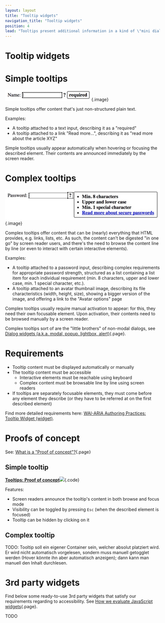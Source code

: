 ```yaml
---
layout: layout
title: "Tooltip widgets"
navigation_title: "Tooltip widgets"
position: 4
lead: "Tooltips present additional information in a kind of \"mini dialog\", typically when hovering over or focusing an element. They offer different levels of complexity."
---
```


# Tooltip widgets

# Simple tooltips

![Simple tooltip](_media/simple-tooltip.png){.image}

Simple tooltips offer content that's just non-structured plain text.

Examples:

- A tooltip attached to a text input, describing it as a "required"
- A tooltip attached to a link "Read more...", describing it as "read more about the article XYZ"

Simple tooltips usually appear automatically when hovering or focusing the described element. Their contents are announced immediately by the screen reader.

# Complex tooltips

![Complex tooltip](_media/complex-tooltip.png){.image}

Complex tooltips offer content that can be (nearly) everything that HTML provides, e.g. links, lists, etc. As such, the content can't be digested "in one go" by screen reader users, and there's the need to browse the content line by line (or even to interact with certain interactive elements).

Examples:

- A tooltip attached to a password input, describing complex requirements for appropriate password strength, structured as a list containing a list item for each individual requirement (min. 8 characters, upper and lower case, min. 1 special character, etc.).
- A tooltip attached to an avatar thumbnail image, describing its file characteristics (width, height, size), showing a bigger version of the image, and offering a link to the "Avatar options" page

Complex tooltips usually require manual activation to appear: for this, they need their own focusable element. Upon activation, their contents need to be browsed manually by a screen reader.

Complex tooltips sort of are the "little brothers" of non-modal dialogs, see [Dialog widgets (a.k.a. modal, popup, lightbox, alert)](/examples/widgets/dialog-widgets-a-k-a-modal-popup-lightbox-alert-){.page}.

# Requirements

- Tooltip content must be displayed automatically or manually
- The tooltip content must be accessible
    - Interactive elements must be reachable using keyboard
    - Complex content must be browsable line by line using screen readers
- If tooltips are separately focusable elements, they must come before any element they describe (or they have to be referred at on the first described element)

Find more detailed requirements here: [WAI-ARIA Authoring Practices: Tooltip Widget (widget)](https://www.w3.org/TR/2013/WD-wai-aria-practices-20130307/#tooltip).

# Proofs of concept

See: [What is a "Proof of concept"?](/examples/widgets/what-is-a-proof-of-concept){.page}

## Simple tooltip

[**Tooltips: Proof of concept**![](https://s3-us-west-2.amazonaws.com/i.cdpn.io/1279260.rYpLep.small.7807c10f-6de8-47a5-93d0-f946d884be0a.png)](https://codepen.io/accessibility-developer-guide/pen/rYpLep){.code}

Features:

- Screen readers announce the tooltip's content in both browse and focus mode
- Visibility can be toggled by pressing `Esc` (when the described element is focused)
- Tooltip can be hidden by clicking on it

## Complex tooltip

TODO: Tooltip soll ein eigener Container sein, welcher absolut platziert wird. Er wird nicht automatisch vorgelesen, sondern muss manuell getogglet werden (Hover könnte ihn aber automatisch anzeigen); dann kann man manuell den Inhalt durchlesen.

# 3rd party widgets

Find below some ready-to-use 3rd party widgets that satisfy our requirements regarding to accessibility. See [How we evaluate JavaScript widgets](/examples/widgets/how-we-evaluate-javascript-widgets){.page}.

TODO